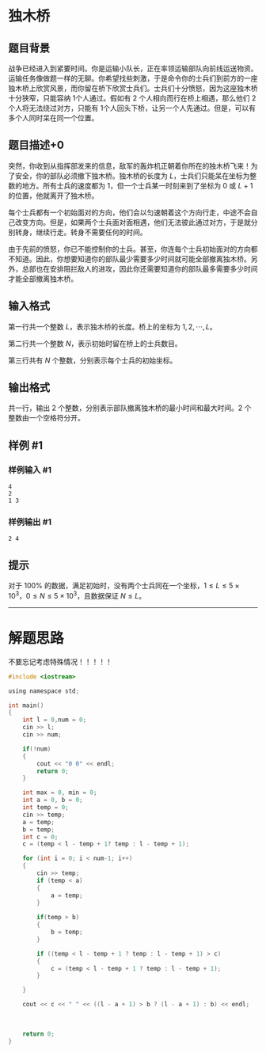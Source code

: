 # 独木桥

## 题目背景

战争已经进入到紧要时间。你是运输小队长，正在率领运输部队向前线运送物资。运输任务像做题一样的无聊。你希望找些刺激，于是命令你的士兵们到前方的一座独木桥上欣赏风景，而你留在桥下欣赏士兵们。士兵们十分愤怒，因为这座独木桥十分狭窄，只能容纳 1个人通过。假如有 $2$ 个人相向而行在桥上相遇，那么他们 $2$ 个人将无法绕过对方，只能有 1个人回头下桥，让另一个人先通过。但是，可以有多个人同时呆在同一个位置。

## 题目描述+0

突然，你收到从指挥部发来的信息，敌军的轰炸机正朝着你所在的独木桥飞来！为了安全，你的部队必须撤下独木桥。独木桥的长度为 $L$，士兵们只能呆在坐标为整数的地方。所有士兵的速度都为 $1$，但一个士兵某一时刻来到了坐标为 $0$ 或 $L+1$ 的位置，他就离开了独木桥。

每个士兵都有一个初始面对的方向，他们会以匀速朝着这个方向行走，中途不会自己改变方向。但是，如果两个士兵面对面相遇，他们无法彼此通过对方，于是就分别转身，继续行走。转身不需要任何的时间。

由于先前的愤怒，你已不能控制你的士兵。甚至，你连每个士兵初始面对的方向都不知道。因此，你想要知道你的部队最少需要多少时间就可能全部撤离独木桥。另外，总部也在安排阻拦敌人的进攻，因此你还需要知道你的部队最多需要多少时间才能全部撤离独木桥。

## 输入格式

第一行共一个整数 $L$，表示独木桥的长度。桥上的坐标为 $1, 2, \cdots, L$。

第二行共一个整数 $N$，表示初始时留在桥上的士兵数目。

第三行共有 $N$ 个整数，分别表示每个士兵的初始坐标。

## 输出格式

共一行，输出 $2$ 个整数，分别表示部队撤离独木桥的最小时间和最大时间。$2$ 个整数由一个空格符分开。

## 样例 #1

### 样例输入 #1

```
4
2
1 3
```

### 样例输出 #1

```
2 4
```

## 提示

对于 $100\%$ 的数据，满足初始时，没有两个士兵同在一个坐标，$1\le  L\le5\times 10^3$，$0\le N\le5\times10^3$，且数据保证 $N\le L$。

---

# 解题思路

不要忘记考虑特殊情况！！！！！

```c
#include <iostream>

using namespace std;

int main()
{
	int l = 0,num = 0;
	cin >> l;
	cin >> num;

	if(!num)
	{
		cout << "0 0" << endl;
		return 0;
	}

	int max = 0, min = 0;
	int a = 0, b = 0;
	int temp = 0;
	cin >> temp;
	a = temp;
	b = temp;
	int c = 0;
	c = (temp < l - temp + 1? temp : l - temp + 1);

	for (int i = 0; i < num-1; i++)
	{
		cin >> temp;
		if (temp < a)
		{
			a = temp;
		}
		
		if(temp > b)
		{
			b = temp;
		}

		if ((temp < l - temp + 1 ? temp : l - temp + 1) > c)
		{
			c = (temp < l - temp + 1 ? temp : l - temp + 1);
		}

	}

	cout << c << " " << ((l - a + 1) > b ? (l - a + 1) : b) << endl;
	
	
	
	return 0;
}
```

